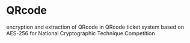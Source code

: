 # QRcode
encryption and extraction of QRcode in QRcode ticket system based on AES-256 for National Cryptographic Technique Competition
